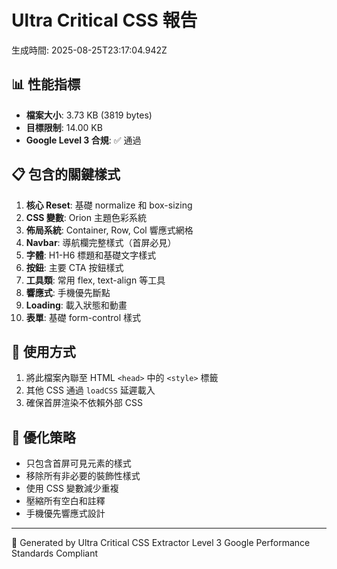 # Ultra Critical CSS 報告

生成時間: 2025-08-25T23:17:04.942Z

## 📊 性能指標

- **檔案大小**: 3.73 KB (3819 bytes)
- **目標限制**: 14.00 KB
- **Google Level 3 合規**: ✅ 通過

## 📋 包含的關鍵樣式

1. **核心 Reset**: 基礎 normalize 和 box-sizing
2. **CSS 變數**: Orion 主題色彩系統
3. **佈局系統**: Container, Row, Col 響應式網格
4. **Navbar**: 導航欄完整樣式（首屏必見）
5. **字體**: H1-H6 標題和基礎文字樣式
6. **按鈕**: 主要 CTA 按鈕樣式
7. **工具類**: 常用 flex, text-align 等工具
8. **響應式**: 手機優先斷點
9. **Loading**: 載入狀態和動畫
10. **表單**: 基礎 form-control 樣式

## 🚀 使用方式

1. 將此檔案內聯至 HTML `<head>` 中的 `<style>` 標籤
2. 其他 CSS 通過 `loadCSS` 延遲載入
3. 確保首屏渲染不依賴外部 CSS

## 🎯 優化策略

- 只包含首屏可見元素的樣式
- 移除所有非必要的裝飾性樣式
- 使用 CSS 變數減少重複
- 壓縮所有空白和註釋
- 手機優先響應式設計

---
🚀 Generated by Ultra Critical CSS Extractor
Level 3 Google Performance Standards Compliant
